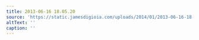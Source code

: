 ```yaml
---
title: 2013-06-16 18.05.20
source: 'https://static.jamesdigioia.com/uploads/2014/01/2013-06-16-18-05-20-scaled.jpg'
altText: ''
caption: ''
---
```


